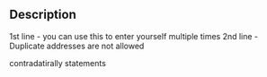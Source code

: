 ## Description
1st line - you can use this to enter yourself multiple times
2nd line - Duplicate addresses are not allowed

contradatirally statements